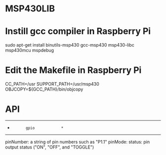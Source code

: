 # MSP430LIB

# Instill gcc compiler in Raspberry Pi
sudo apt-get install binutils-msp430 gcc-msp430 msp430-libc msp430mcu mspdebug

# Edit the Makefile in Raspberry Pi
CC_PATH=/usr
SUPPORT_PATH=/usr/msp430
OBJCOPY=${GCC_PATH}/bin/objcopy


# API
*****************************
*           gpio            *
*****************************
pinNumber: a string of pin numbers such as "P1.1"
pinMode:
status: pin output status ("ON", "OFF", and "TOGGLE")
